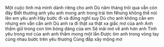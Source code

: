 Một cuộc tình mà mình dành riêng cho anh
Dù năm tháng trôi qua vẫn còn đây
Biết thương anh yêu anh mong anh trong trái tim
Nhưng không thể nói lên em yêu anh
Hãy bước đi và đừng nghĩ suy
Dù cho anh không cần em nhưng em vẫn cần anh
Dù anh ra đi thật xa thật xa giấc mơ của anh
Anh thầm giữ trong con tim bóng dáng của em
Sẽ mãi mơ về anh hơn anh
Tình yêu trong mơ của anh anh thầm mong một lần
Được ôm anh trong vòng tay cùng nhau bước trên yêu thương
Cùng đắp xây mộng mơ